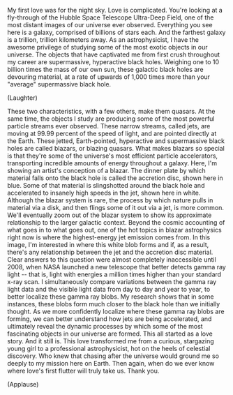 
My first love was for the night sky.
Love is complicated.
You&#39;re looking at a fly-through of the 
Hubble Space Telescope Ultra-Deep Field,
one of the most distant images
of our universe ever observed.
Everything you see here is a galaxy,
comprised of billions of stars each.
And the farthest galaxy is 
a trillion, trillion kilometers away.
As an astrophysicist, I have
the awesome privilege of studying
some of the most exotic objects 
in our universe.
The objects that have captivated me 
from first crush throughout my career
are supermassive, 
hyperactive black holes.
Weighing one to 10 billion times 
the mass of our own sun,
these galactic black holes 
are devouring material,
at a rate of upwards of 
1,000 times more
than your &quot;average&quot; 
supermassive black hole.

(Laughter)

These two characteristics,
with a few others, make them quasars.
At the same time, the objects I study
are producing some of the most
powerful particle streams
ever observed.
These narrow streams, called jets,
are moving at 99.99 percent 
of the speed of light,
and are pointed directly at the Earth.
These jetted, Earth-pointed, hyperactive
and supermassive black holes
are called blazars, or blazing quasars.
What makes blazars so special
is that they&#39;re some of the universe&#39;s
most efficient particle accelerators,
transporting incredible amounts
of energy throughout a galaxy.
Here, I&#39;m showing an
artist&#39;s conception of a blazar.
The dinner plate by which 
material falls onto the black hole
is called the accretion disc,
shown here in blue.
Some of that material is slingshotted
around the black hole
and accelerated to insanely high speeds
in the jet, shown here in white.
Although the blazar system is rare,
the process by which nature
pulls in material via a disk,
and then flings some of it out via a jet,
is more common.
We&#39;ll eventually zoom out of 
the blazar system
to show its approximate relationship
to the larger galactic context.
Beyond the cosmic accounting
of what goes in to what goes out,
one of the hot topics in 
blazar astrophysics right now
is where the highest-energy 
jet emission comes from.
In this image, I&#39;m interested
in where this white blob forms
and if, as a result, there&#39;s any 
relationship between the jet
and the accretion disc material.
Clear answers to this question
were almost completely
inaccessible until 2008,
when NASA launched a new telescope
that better detects gamma ray light --
that is, light with energies
a million times higher
than your standard x-ray scan.
I simultaneously compare variations
between the gamma ray light data
and the visible light data from
day to day and year to year,
to better localize these gamma ray blobs.
My research shows that in some instances,
these blobs form much closer
to the black hole
than we initially thought.
As we more confidently localize
where these gamma ray 
blobs are forming,
we can better understand how jets
are being accelerated,
and ultimately reveal 
the dynamic processes
by which some of the most fascinating
objects in our universe are formed.
This all started as a love story.
And it still is.
This love transformed me from 
a curious, stargazing young girl
to a professional astrophysicist,
hot on the heels of celestial discovery.
Who knew that chasing after the universe
would ground me so deeply
to my mission here on Earth.
Then again, when do we ever know
where love&#39;s first flutter
will truly take us.
Thank you.

(Applause)

